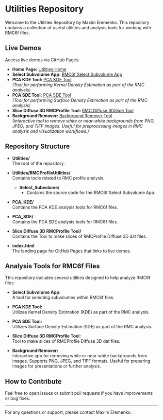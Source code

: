 # Utilities Repository

Welcome to the Utilities Repository by Maxim Eremenko. This repository contains a collection of useful utilities and analysis tools for working with RMC6f files.

## Live Demos

Access live demos via GitHub Pages:

- **Home Page:** [Utilities Home](https://maximeremenko.github.io/Utilities/)
- **Select Subvolume App:** [RMC6f Select Subvolume App](https://maximeremenko.github.io/Utilities/RMCProfileUtilities/Select_Subvolume/RMC6f_Select_Subvolume_App.html)
- **PCA KDE Tool:** [PCA KDE Tool](https://maximeremenko.github.io/Utilities/RMCProfileUtilities/PCA_KDE/PCA_KDE_rmcdisplacements.html)  
  *(Tool for performing Kernel Density Estimation as part of the RMC analysis)*
- **PCA SDE Tool:** [PCA SDE Tool](https://maximeremenko.github.io/Utilities/RMCProfileUtilities/PCA_SDE/PCA_SDE_rmcdisplacements.html)  
  *(Tool for performing Surface Density Estimation as part of the RMC analysis)*
- **Slice Diffuse 3D RMCProfile Tool:** [RMC Diffuse 3DSlice Tool](https://maximeremenko.github.io/Utilities/RMCProfileUtilities/RMCDiffuse3DSlice/SliceDiffuse3DRMC.html)
- **Background Remover:** [Background Remover Tool](https://maximeremenko.github.io/Utilities/RMCProfileUtilities/Background_Remover/Background_Remover.html)  
  *(Interactive tool to remove white or near-white backgrounds from PNG, JPEG, and TIFF images. Useful for preprocessing images in RMC analysis and visualization workflows.)*

## Repository Structure

- **Utilities/**  
  The root of the repository.

- **Utilities/RMCProfileUtilities/**  
  Contains tools related to RMC profile analysis.
  - **Select_Subvolume/**  
    - Contains the source code for the RMC6f Select Subvolume App.

- **PCA_KDE/**  
  Contains the PCA KDE analysis tools for RMC6f files.

- **PCA_SDE/**  
  Contains the PCA SDE analysis tools for RMC6f files.
- **Slice Diffuse 3D RMCProfile Tool/**  
  Contains the Tool to make slices of RMCProfile Diffuse 3D dat files.
- **index.html**  
  The landing page for GitHub Pages that links to live demos.

## Analysis Tools for RMC6f Files

This repository includes several utilities designed to help analyze RMC6f files:

- **Select Subvolume App:**  
  A tool for selecting subvolumes within RMC6f files.

- **PCA KDE Tool:**  
  Utilizes Kernel Density Estimation (KDE) as part of the RMC analysis.

- **PCA SDE Tool:**  
  Utilizes Surface Density Estimation (SDE) as part of the RMC analysis.

- **Slice Diffuse 3D RMCProfile Tool:**  
  Tool to make slices of RMCProfile Diffuse 3D dat files.

- **Background Remover:**  
  Interactive app for removing white or near-white backgrounds from images. Supports PNG, JPEG, and TIFF formats. Useful for preparing images for presentations or further analysis.

## How to Contribute

Feel free to open issues or submit pull requests if you have improvements or bug fixes.

---

For any questions or support, please contact Maxim Eremenko.
